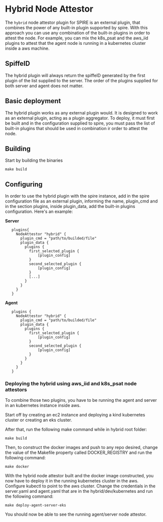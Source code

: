 # Hybrid Node Attestor
The `hybrid` node attestor plugin for SPIRE is an external plugin, that combines the power of any built-in plugin supported by spire. With this approach you can use any combination of the built-in plugins in order to attest the node. For example, you can mix the k8s_psat and the aws_iid plugins to attest that the agent node is running in a kubernetes cluster inside a aws machine.

## SpiffeID
The hybrid plugin will always return the spiffeID generated by the first plugin of the list supplied to the server. The order of the plugins supplied for both server and agent does not matter.

## Basic deployment
The hybrid plugin works as any external plugin would. It is designed to work as an external plugin, acting as a plugin aggregator.
To deploy, it must first be built and in the configuration supplied to spire, you must pass the list of built-in plugins that should be used in combination ir order to attest the node.

## Building
Start by building the binaries

`make build`

## Configuring
In order to use the hybrid plugin with the spire instance, add in the spire configuration file as an external plugin, informing the name, plugin_cmd and in the section plugins, inside plugin_data, add the built-in plugins configuration. Here's an example:

 **Server**
 ```
    plugins{
      NodeAttestor "hybrid" {
        plugin_cmd = "path/to/builded/file"
        plugin_data {
          plugins {
            first_selected_plugin {
                [plugin_config]
            }
            second_selected_plugin {
                [plugin_config]
            }
            [...]
          }
        }
      }
    }
```

**Agent**
 ```
    plugins {
      NodeAttestor "hybrid" {
        plugin_cmd = "path/to/builded/file"
        plugin_data {
          plugins {
            first_selected_plugin {
                [plugin_config]
            }
            second_selected_plugin {
                [plugin_config]
            }
          }
        }
      }
    }
 ```

### Deploying the hybrid using aws_iid and k8s_psat node attestors
To combine those two plugins, you have to be running the agent and server in an kubernetes instance inside aws.

Start off by creating an ec2 instance and deploying a kind kubernetes cluster or creating an eks cluster.

After that, run the following make command while in hybrid root folder:

`make build`

Then, to construct the docker images and push to any repo desired, change the value of the Makefile property called DOCKER_REGISTRY and run the following command:

`make docker`

With the hybrid node attestor built and the docker image constructed, you now have to deploy it in the running kubernetes cluster in the aws. 
Configure kubectl to point to the aws cluster.
Change the credentials in the server.yaml and agent.yaml that are in the hybrid/dev/kubernetes and run the following command:

`make deploy-agent-server-eks`

You should now be able to see the running agent/server node attestor.

